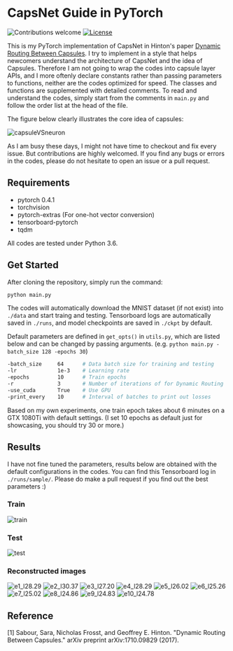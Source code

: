 # CapsNet Guide in PyTorch

![Contributions welcome](https://img.shields.io/badge/contributions-welcome-brightgreen.svg?style=plastic)
[![License](https://img.shields.io/badge/license-Apache%202.0-blue.svg?style=plastic)](https://opensource.org/licenses/Apache-2.0)

This is my PyTorch implementation of CapsNet in Hinton's paper [Dynamic Routing Between Capsules](https://arxiv.org/abs/1710.09829v2). I try to implement in a style that helps newcomers understand the architecture of CapsNet and the idea of Capsules. Therefore I am not going to wrap the codes into capsule layer APIs, and I more oftenly declare constants rather than passing parameters to functions, neither are the codes optimized for speed. The classes and functions are supplemented with detailed comments. To read and understand the codes, simply start from the comments in `main.py` and follow the order list at the head of the file.

The figure below clearly illustrates the core idea of capsules:

![capsuleVSneuron](./img/capsuleVSneuron.png)

As I am busy these days, I might not have time to checkout and fix every issue. But contributions are highly welcomed. If you find any bugs or errors in the codes, please do not hesitate to open an issue or a pull request.

## Requirements

- pytorch 0.4.1
- torchvision
- pytorch-extras (For one-hot vector conversion)
- tensorboard-pytorch
- tqdm

All codes are tested under Python 3.6.

## Get Started

After cloning the repository, simply run the command:

```bash
python main.py
```

The codes will automatically download the MNIST dataset (if not exist) into `./data` and start traing and testing. Tensorboard logs are automatically saved in `./runs`, and model checkpoints are saved in `./ckpt` by default.

Default parameters are defined in `get_opts()` in `utils.py`, which are listed below and can be changed by passing arguments. (e.g. `python main.py -batch_size 128 -epochs 30`)

```bash
-batch_size     64      # Data batch size for training and testing
-lr             1e-3    # Learning rate
-epochs         10      # Train epochs
-r              3       # Number of iterations of for Dynamic Routing
-use_cuda       True    # Use GPU
-print_every    10      # Interval of batches to print out losses
```

Based on my own experiments, one train epoch takes about 6 minutes on a GTX 1080Ti with default settings. (I set 10 epochs as default just for showcasing, you should try 30 or more.)

## Results

I have not fine tuned the parameters, results below are obtained with the default configurations in the codes. You can find this Tensorboard log in `./runs/sample/`. Please do make a pull request if you find out the best parameters :)

### Train 

![train](./img/train.png)

### Test

![test](./img/test.png)

### Reconstructed images

![e1_l28.29](./img/e1_l28.29.png)
![e2_l30.37](./img/e2_l30.37.png)
![e3_l27.20](./img/e3_l27.20.png)
![e4_l28.29](./img/e4_l28.29.png)
![e5_l26.02](./img/e5_l26.02.png)
![e6_l25.26](./img/e6_l25.26.png)
![e7_l25.02](./img/e7_l25.02.png)
![e8_l24.86](./img/e8_l24.86.png)
![e9_l24.83](./img/e9_l24.83.png)
![e10_l24.78](./img/e10_l24.78.png)

## Reference

[1] Sabour, Sara, Nicholas Frosst, and Geoffrey E. Hinton. "Dynamic Routing Between Capsules." arXiv preprint arXiv:1710.09829 (2017).
